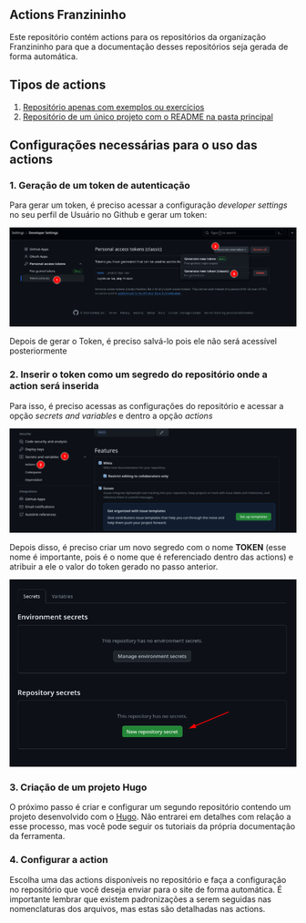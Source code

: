 ## Actions Franzininho

Este repositório contém actions para os repositórios da organização Franzininho para que a documentação desses repositórios seja gerada de forma automática.

## Tipos de actions

1. [Repositório apenas com exemplos ou exercícios](./repositorio-exemplos/README.md)
2. [Repositório de um único projeto com o README na pasta principal](./repositorio-um-projeto/README.md)

## Configurações necessárias para o uso das actions

### 1. Geração de um token de autenticação

Para gerar um token, é preciso acessar a configuração _developer settings_ no seu perfil de Usuário no Github e gerar um token:

![](./imagens/gerar-token-1.png)

Depois de gerar o Token, é preciso salvá-lo pois ele não será acessível posteriormente

### 2. Inserir o token como um segredo do repositório onde a action será inserida

Para isso, é preciso acessas as configurações do repositório e acessar a opção _secrets and variables_ e dentro a opção _actions_

![](./imagens/segredo-1.png)

Depois disso, é preciso criar um novo segredo com o nome **TOKEN** (esse nome é importante, pois é o nome que é referenciado dentro das actions) e atribuir a ele o valor do token gerado no passo anterior.

![](./imagens/segredo-2.png)

### 3. Criação de um projeto Hugo

O próximo passo é criar e configurar um segundo repositório contendo um projeto desenvolvido com o [Hugo](https://gohugo.io). Não entrarei em detalhes com relação a esse processo, mas você pode seguir os tutoriais da própria documentação da ferramenta.

### 4. Configurar a action

Escolha uma das actions disponíveis no repositório e faça a configuração no repositório que você deseja enviar para o site de forma automática. É importante lembrar que existem padronizações a serem seguidas nas nomenclaturas dos arquivos, mas estas são detalhadas nas actions.
